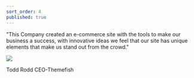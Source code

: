 ```yaml
---
sort_order: 4
published: true
---
```


"This Company created an e-commerce site with the tools to make our business a success, with innovative ideas we feel that our site has unique elements that make us stand out from the crowd."

<div class="user">
    <img src="{{site.baseurl}}/reviews/en/item-img1.jpg">
    <p><span>Todd Rodd</span> CEO-Themefish </p>
 </div>
​
